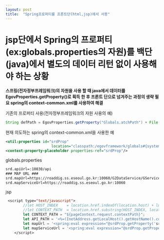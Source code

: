 ```yaml
---
layout: post
title:  "Spring프로퍼티를 프론트단(html,jsp)에서 사용"
---
```


# jsp단에서 Spring의 프로퍼티(ex:globals.properties의 자원)를 백단(java)에서 별도의 데이터 리턴 없이 사용해야 하는 상황

**스프링(전자정부프레임워크)의 자원을 사용 할 때 java에서 
데이터를 EgovProperties.getProperty()로 획득 한 후 프론트 단으로 넘겨주는 과정의 생략 필요
spring의 context-common.xml를 사용하여 해결**



기존의 프로퍼티 사용(전자정부프레임워크의 자원 사용의 예)

```java
String defPath = EgovProperties.getProperty("Globals.atchPath") + File.separato+ cal.get(Calendar.YEAR) + File.separator+ (cal.get(Calendar.MONTH) + 1) + File.separator+ AtchEnum.PRMISN + File.separator + infoVO.getMappingIdRewrite();
```

현재 의도하는 spring의 context-common.xml을 사용한 예

```xml
<util:properties id="srdProp"
                     location="classpath:/egovframework/globals#{systemProperties['spring.profiles.active'] eq null?'':'-dev'}.properties"/>
<context:property-placeholder properties-ref="srdProp"/>
```

globals.properties
```xml
srd.apiUrl=:10030/api
### MAP URL ###
srd.mapUrl=https://roaddig.ss.eseoul.go.kr:10060/G2DataService/GService
srd.mapServiceUrl=https://roaddig.ss.eseoul.go.kr:10060
```

jsp
```jsp
 <script type="text/javascript">
        //let HOST_INDEX	= location.href.indexOf(location.host) + location.host.length;
        //let CONTEXT_PATH	= location.href.substring(HOST_INDEX, location.href.indexOf("/", HOST_INDEX + 1));
        let CONTEXT_PATH = "${pageContext.request.contextPath}";
        let API_PATH = '<%=(InetAddress.getLocalHost().getHostName().contains("roaddig"))?"https://"+InetAddress.getLocalHost().getHostName()+EgovProperties.getProperty("srd.apiUrl"):EgovProperties.getProperty("srd.apiUrl")%>';
        let mapUrl = '<spring:eval expression="@srdProp.getProperty('srd.mapUrl')"/>';
        let mapServiceUrl = '<spring:eval expression="@srdProp.getProperty('srd.mapServiceUrl')"/>';
    </script>
```




    
                

